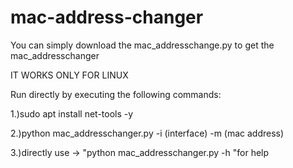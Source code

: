 # mac-address-changer
You can simply download the mac_addresschange.py to get the mac_addresschanger

IT WORKS ONLY FOR LINUX

Run directly by executing the following commands:

1.)sudo apt install net-tools -y

2.)python mac_addresschanger.py -i (interface) -m (mac address)

3.)directly use -> "python mac_addresschanger.py -h "for help
